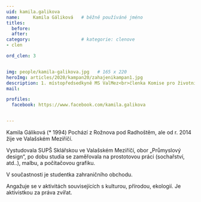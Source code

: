 ```yaml
---
uid: kamila.galikova
name:     Kamila Gáliková  	# běžně používáné jméno
titles:
  before: 
  after:
category:                   # kategorie: clenove
- clen

ord_clen: 3


img: people/kamila-galikova.jpg   # 165 x 220
heroImg: articles/2020/kampan20/zahajenikampan1.jpg
description: 1. místopředsedkyně MS ValMez<br>členka Komise pro životní prostředí # kratký popis, max 160 znaků
mail:

profiles:
  facebook: https://www.facebook.com/kamila.galikova


---
```


Kamila Gáliková (* 1994) Pochází z Rožnova pod Radhoštěm, ale od r. 2014 žije ve Valašském Meziříčí.

Vystudovala SUPŠ Sklářskou ve Valašském Meziříčí, obor „Průmyslový design“, po dobu studia se zaměřovala na prostotovou práci (sochařství, atd..), malbu, a počítačovou grafiku.

V součastnosti je studentka zahraničního obchodu.

Angažuje se v aktivitách souvisejících s kulturou, přírodou, ekologií. Je aktivistkou za práva zvířat.
